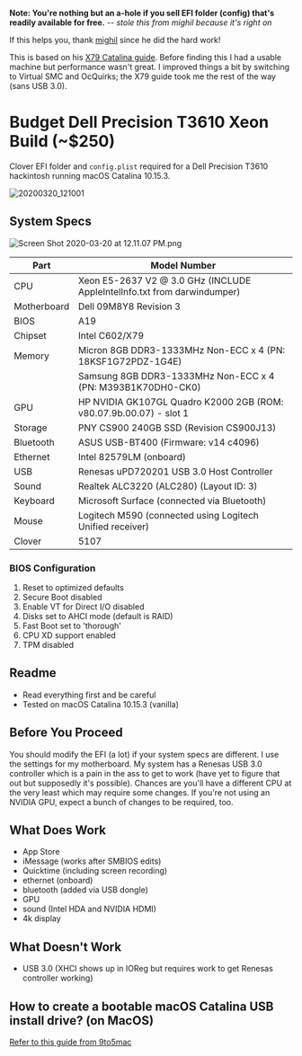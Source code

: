 **Note: You're nothing but an a-hole if you sell EFI folder (config) that's readily available for free.** -- *stole this from mighil because it's right on*

If this helps you, thank [mighil](https://github.com/mighildotcom) since he did the hard work!

This is based on his [X79 Catalina guide](https://github.com/mighildotcom/X79-Hackintosh-Catalina). Before finding this I had a usable machine but performance wasn't great. I improved things a bit by switching to Virtual SMC and OcQuirks; the X79 guide took me the rest of the way (sans USB 3.0).

# Budget Dell Precision T3610 Xeon Build (~$250)

Clover EFI folder and `config.plist` required for a Dell Precision T3610 hackintosh running macOS Catalina 10.15.3.

![20200320_121001](https://user-images.githubusercontent.com/849044/77206086-17116c80-6aee-11ea-9084-9c27b42e7dae.jpg)

## System Specs

![Screen Shot 2020-03-20 at 12.11.07 PM.png](https://user-images.githubusercontent.com/849044/77206132-2f818700-6aee-11ea-9e46-8f005329db8c.png)

| Part        | Model Number
| ---         | ---
| CPU         | Xeon E5-2637 V2 @ 3.0 GHz (INCLUDE AppleIntelInfo.txt from darwindumper)
| Motherboard | Dell 09M8Y8 Revision 3
| BIOS        | A19
| Chipset     | Intel C602/X79
| Memory      | Micron 8GB DDR3-1333MHz Non-ECC x 4 (PN: 18KSF1G72PDZ-1G4E)
|             | Samsung 8GB DDR3-1333MHz Non-ECC x 4 (PN: M393B1K70DH0-CK0)
| GPU         | HP NVIDIA GK107GL Quadro K2000 2GB (ROM: v80.07.9b.00.07) - slot 1
| Storage     | PNY CS900 240GB SSD (Revision CS900J13)
| Bluetooth   | ASUS USB-BT400 (Firmware: v14 c4096)
| Ethernet    | Intel 82579LM (onboard)
| USB         | Renesas uPD720201 USB 3.0 Host Controller
| Sound       | Realtek ALC3220 (ALC280) (Layout ID: 3)
| Keyboard    | Microsoft Surface (connected via Bluetooth)
| Mouse       | Logitech M590 (connected using Logitech Unified receiver)
| Clover      | 5107

### BIOS Configuration

1. Reset to optimized defaults
2. Secure Boot disabled
3. Enable VT for Direct I/O disabled
4. Disks set to AHCI mode (default is RAID)
5. Fast Boot set to 'thorough'
6. CPU XD support enabled
7. TPM disabled

## Readme

- Read everything first and be careful
- Tested on macOS Catalina 10.15.3 (vanilla)

## Before You Proceed

You should modify the EFI (a lot) if your system specs are different. I use the settings for my motherboard. My system has a Renesas USB 3.0 controller which is a pain in the ass to get to work (have yet to figure that out but supposedly it's possible). Chances are you'll have a different CPU at the very least which may require some changes. If you're not using an NVIDIA GPU, expect a bunch of changes to be required, too.

## What Does Work

- App Store
- iMessage (works after SMBIOS edits)
- Quicktime (including screen recording)
- ethernet (onboard)
- bluetooth (added via USB dongle)
- GPU
- sound (Intel HDA and NVIDIA HDMI)
- 4k display

## What Doesn't Work

- USB 3.0 (XHCI shows up in IOReg but requires work to get Renesas controller working)

## How to create a bootable macOS Catalina USB install drive? (on MacOS)

[Refer to this guide from 9to5mac](https://9to5mac.com/2019/06/27/how-to-create-a-bootable-macos-catalina-10-15-usb-install-drive-video/)
